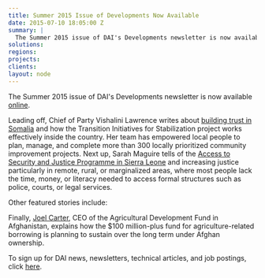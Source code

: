 ```yaml
---
title: Summer 2015 Issue of Developments Now Available
date: 2015-07-10 18:05:00 Z
summary: |
  The Summer 2015 issue of DAI's Developments newsletter is now available online.
solutions:
regions:
projects:
clients:
layout: node
---
```

The Summer 2015 issue of DAI's Developments newsletter is now available [online][1].

Leading off, Chief of Party Vishalini Lawrence writes about [building trust in Somalia][2] and how the Transition Initiatives for Stabilization project works effectively inside the country. Her team has empowered local people to plan, manage, and complete more than 300 locally prioritized community improvement projects. Next up, Sarah Maguire tells of the [Access to Security and Justice Programme in Sierra Leone][3] and increasing justice particularly in remote, rural, or marginalized areas, where most people lack the time, money, or literacy needed to access formal structures such as police, courts, or legal services.

Other featured stories include:

Finally, [Joel Carter][4], CEO of the Agricultural Development Fund in Afghanistan, explains how the $100 million-plus fund for agriculture-related borrowing is planning to sustain over the long term under Afghan ownership.

To sign up for DAI news, newsletters, technical articles, and job postings, click [here][5].

[1]: http://dai-global-developments.com/developments/summer-2015/
[2]: http://dai-global-developments.com/articles/building-trust-while-rebuilding-somalia/
[3]: http://dai-global-developments.com/articles/in-sierra-leone-enhancing-traditional-law-and-justice-services-for-rural-people/
[4]: http://dai-global-developments.com/articles/interview-with-joel-o-carter-ceo-of-the-afghanistan-agricultural-development-fund/
[5]: /sign-up
